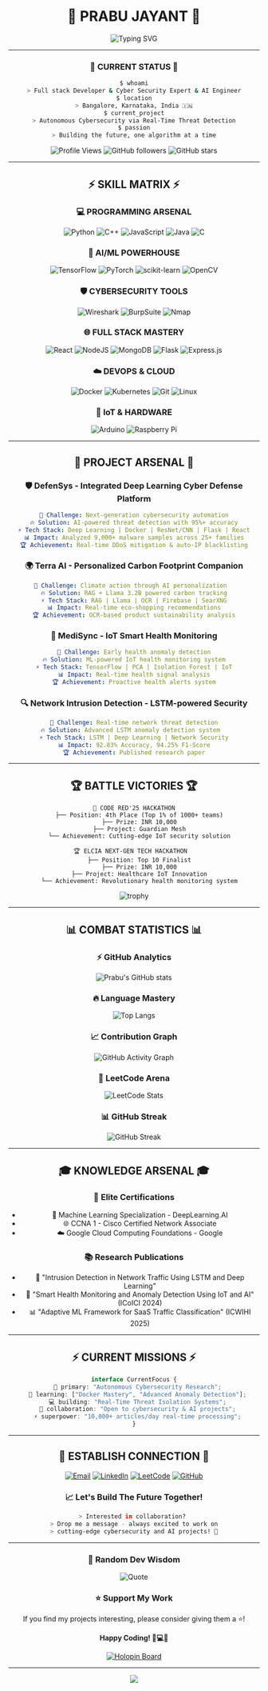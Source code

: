 # <div align="center">🚀 PRABU JAYANT 🚀</div>

<div align="center">

![Typing SVG](https://readme-typing-svg.demolab.com?font=Fira+Code&size=28&duration=3000&pause=1000&color=00FFFF&background=000000&center=true&vCenter=true&multiline=true&width=800&height=100&lines=%F0%9F%94%A5+CYBER+ARCHITECT+%7C+AI+INNOVATOR;%F0%9F%A4%96+PUSHING+THE+LIMITS+OF+TECHNOLOGY;%F0%9F%9A%80+BANGALORE+%7C+INDIA)

</div>

---

<div align="center">

### 🌟 CURRENT STATUS 🌟

```bash
$ whoami
> Full stack Developer & Cyber Security Expert & AI Engineer
$ location
> Bangalore, Karnataka, India 🇮🇳
$ current_project
> Autonomous Cybersecurity via Real-Time Threat Detection
$ passion
> Building the future, one algorithm at a time
```

![Profile Views](https://komarev.com/ghpvc/?username=prabujayant&color=00FFFF&style=for-the-badge)
![GitHub followers](https://img.shields.io/github/followers/prabujayant?style=for-the-badge&color=00FFFF&labelColor=000000)
![GitHub stars](https://img.shields.io/github/stars/prabujayant?style=for-the-badge&color=FF0080&labelColor=000000)

</div>

---

## <div align="center">⚡ SKILL MATRIX ⚡</div>

<div align="center">

### 💻 PROGRAMMING ARSENAL
![Python](https://img.shields.io/badge/python-3670A0?style=for-the-badge&logo=python&logoColor=ffdd54)
![C++](https://img.shields.io/badge/c++-%2300599C.svg?style=for-the-badge&logo=c%2B%2B&logoColor=white)
![JavaScript](https://img.shields.io/badge/javascript-%23323330.svg?style=for-the-badge&logo=javascript&logoColor=%23F7DF1E)
![Java](https://img.shields.io/badge/java-%23ED8B00.svg?style=for-the-badge&logo=openjdk&logoColor=white)
![C](https://img.shields.io/badge/c-%2300599C.svg?style=for-the-badge&logo=c&logoColor=white)

### 🧠 AI/ML POWERHOUSE
![TensorFlow](https://img.shields.io/badge/TensorFlow-%23FF6F00.svg?style=for-the-badge&logo=TensorFlow&logoColor=white)
![PyTorch](https://img.shields.io/badge/PyTorch-%23EE4C2C.svg?style=for-the-badge&logo=PyTorch&logoColor=white)
![scikit-learn](https://img.shields.io/badge/scikit--learn-%23F7931E.svg?style=for-the-badge&logo=scikit-learn&logoColor=white)
![OpenCV](https://img.shields.io/badge/opencv-%23white.svg?style=for-the-badge&logo=opencv&logoColor=white)

### 🛡️ CYBERSECURITY TOOLS
![Wireshark](https://img.shields.io/badge/Wireshark-1679A7?style=for-the-badge&logo=wireshark&logoColor=white)
![BurpSuite](https://img.shields.io/badge/Burp%20Suite-FF6633?style=for-the-badge&logo=burpsuite&logoColor=white)
![Nmap](https://img.shields.io/badge/Nmap-4682B4?style=for-the-badge&logo=nmap&logoColor=white)

### 🌐 FULL STACK MASTERY
![React](https://img.shields.io/badge/react-%2320232a.svg?style=for-the-badge&logo=react&logoColor=%2361DAFB)
![NodeJS](https://img.shields.io/badge/node.js-6DA55F?style=for-the-badge&logo=node.js&logoColor=white)
![MongoDB](https://img.shields.io/badge/MongoDB-%234ea94b.svg?style=for-the-badge&logo=mongodb&logoColor=white)
![Flask](https://img.shields.io/badge/flask-%23000.svg?style=for-the-badge&logo=flask&logoColor=white)
![Express.js](https://img.shields.io/badge/express.js-%23404d59.svg?style=for-the-badge&logo=express&logoColor=%2361DAFB)

### ☁️ DEVOPS & CLOUD
![Docker](https://img.shields.io/badge/docker-%230db7ed.svg?style=for-the-badge&logo=docker&logoColor=white)
![Kubernetes](https://img.shields.io/badge/kubernetes-%23326ce5.svg?style=for-the-badge&logo=kubernetes&logoColor=white)
![Git](https://img.shields.io/badge/git-%23F05033.svg?style=for-the-badge&logo=git&logoColor=white)
![Linux](https://img.shields.io/badge/Linux-FCC624?style=for-the-badge&logo=linux&logoColor=black)

### 🔧 IoT & HARDWARE
![Arduino](https://img.shields.io/badge/-Arduino-00979D?style=for-the-badge&logo=Arduino&logoColor=white)
![Raspberry Pi](https://img.shields.io/badge/-RaspberryPi-C51A4A?style=for-the-badge&logo=Raspberry-Pi)

</div>

---

## <div align="center">🚀 PROJECT ARSENAL 🚀</div>

<div align="center">

### 🛡️ DefenSys - Integrated Deep Learning Cyber Defense Platform
```yaml
🎯 Challenge: Next-generation cybersecurity automation
🔥 Solution: AI-powered threat detection with 95%+ accuracy
⚡ Tech Stack: Deep Learning | Docker | ResNet/CNN | Flask | React
📊 Impact: Analyzed 9,000+ malware samples across 25+ families
🏆 Achievement: Real-time DDoS mitigation & auto-IP blacklisting
```

### 🌍 Terra AI - Personalized Carbon Footprint Companion
```yaml
🎯 Challenge: Climate action through AI personalization  
🔥 Solution: RAG + Llama 3.2B powered carbon tracking
⚡ Tech Stack: RAG | Llama | OCR | Firebase | SearXNG
📊 Impact: Real-time eco-shopping recommendations
🏆 Achievement: OCR-based product sustainability analysis
```

### 🔐 MediSync - IoT Smart Health Monitoring
```yaml
🎯 Challenge: Early health anomaly detection
🔥 Solution: ML-powered IoT health monitoring system
⚡ Tech Stack: TensorFlow | PCA | Isolation Forest | IoT
📊 Impact: Real-time health signal analysis
🏆 Achievement: Proactive health alerts system
```

### 🔍 Network Intrusion Detection - LSTM-powered Security
```yaml
🎯 Challenge: Real-time network threat detection
🔥 Solution: Advanced LSTM anomaly detection system  
⚡ Tech Stack: LSTM | Deep Learning | Network Security
📊 Impact: 92.83% Accuracy, 94.25% F1-Score
🏆 Achievement: Published research paper
```

</div>

---

## <div align="center">🏆 BATTLE VICTORIES 🏆</div>

<div align="center">

```
🥇 CODE RED'25 HACKATHON
   ├── Position: 4th Place (Top 1% of 1000+ teams)
   ├── Prize: INR 10,000
   ├── Project: Guardian Mesh
   └── Achievement: Cutting-edge IoT security solution

🏆 ELCIA NEXT-GEN TECH HACKATHON  
   ├── Position: Top 10 Finalist
   ├── Prize: INR 10,000
   ├── Project: Healthcare IoT Innovation
   └── Achievement: Revolutionary health monitoring system
```

![trophy](https://github-profile-trophy.vercel.app/?username=prabujayant&theme=radical&no-frame=true&margin-w=10&row=2&column=6)

</div>

---

## <div align="center">📊 COMBAT STATISTICS 📊</div>

<div align="center">

### ⚡ GitHub Analytics
![Prabu's GitHub stats](https://github-readme-stats.vercel.app/api?username=prabujayant&show_icons=true&theme=radical)

### 🔥 Language Mastery
![Top Langs](https://github-readme-stats.vercel.app/api/top-langs/?username=prabujayant&layout=compact&theme=radical)

### 📈 Contribution Graph
![GitHub Activity Graph](https://github-readme-activity-graph.vercel.app/graph?username=prabujayant&theme=react-dark)

### 🧩 LeetCode Arena
![LeetCode Stats](https://leetcard.jacoblin.cool/prabu1717?theme=dark&font=Karma&ext=heatmap)

### 📊 GitHub Streak  
![GitHub Streak](https://github-readme-streak-stats.herokuapp.com/?user=prabujayant&theme=radical)

</div>

---

## <div align="center">🎓 KNOWLEDGE ARSENAL 🎓</div>

<div align="center">

### 📜 Elite Certifications
- 🧠 Machine Learning Specialization - DeepLearning.AI
- 🌐 CCNA 1 - Cisco Certified Network Associate  
- ☁️ Google Cloud Computing Foundations - Google

### 📚 Research Publications
- 📖 "Intrusion Detection in Network Traffic Using LSTM and Deep Learning"
- 🏥 "Smart Health Monitoring and Anomaly Detection Using IoT and AI" (ICoICI 2024)
- 📊 "Adaptive ML Framework for SaaS Traffic Classification" (ICWIHI 2025)

</div>

---

## <div align="center">⚡ CURRENT MISSIONS ⚡</div>

<div align="center">

```typescript
interface CurrentFocus {
  🔭 primary: "Autonomous Cybersecurity Research";
  🌱 learning: ["Docker Mastery", "Advanced Anomaly Detection"];
  💻 building: "Real-Time Threat Isolation Systems";
  🤝 collaboration: "Open to cybersecurity & AI projects";
  ⚡ superpower: "10,000+ articles/day real-time processing";
}
```

</div>

---

## <div align="center">📡 ESTABLISH CONNECTION 📡</div>

<div align="center">

[![Email](https://img.shields.io/badge/Email-D14836?style=for-the-badge&logo=gmail&logoColor=white)](mailto:your-email@gmail.com)
[![LinkedIn](https://img.shields.io/badge/LinkedIn-0077B5?style=for-the-badge&logo=linkedin&logoColor=white)](https://www.linkedin.com/in/prabu-jayant-6b316b251/)
[![LeetCode](https://img.shields.io/badge/LeetCode-000000?style=for-the-badge&logo=LeetCode&logoColor=%23FFA116)](https://leetcode.com/u/prabu1717/)
[![GitHub](https://img.shields.io/badge/GitHub-100000?style=for-the-badge&logo=github&logoColor=white)](https://github.com/prabujayant)

### 📈 Let's Build The Future Together!

```bash
> Interested in collaboration? 
> Drop me a message - always excited to work on
> cutting-edge cybersecurity and AI projects! 🚀
```

</div>

---

<div align="center">

### 💭 Random Dev Wisdom
![Quote](https://github-readme-quotes.herokuapp.com/quote?theme=radical&animation=grow_out_in&layout=churchill&font=Redressed)

### ⭐ Support My Work
If you find my projects interesting, please consider giving them a ⭐!

**Happy Coding! 🚀💻✨**

[![Holopin Board](https://holopin.me/prabujayant)](https://holopin.io/@prabujayant)

---

<img src="https://capsule-render.vercel.app/api?type=waving&color=gradient&customColorList=6,11,20&height=100&section=footer&text=Thanks%20for%20visiting!&fontSize=16&fontColor=fff&animation=twinkling"/>

</div>
